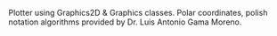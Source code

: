 Plotter using Graphics2D & Graphics classes.
Polar coordinates, polish notation algorithms 
provided by Dr. Luis Antonio Gama Moreno.